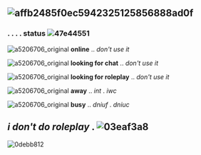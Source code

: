 
## ![affb2485f0ec5942325125856888ad0f](https://github.com/starzirl/starzirl/assets/151113072/14b4518f-9cf0-40e2-9054-34827ab8a462)


### . . . . status ![47e44551](https://github.com/starzirl/starzirl/assets/151113072/bf0e513b-f8cd-4975-b14e-22997e7fc2ca)



![a5206706_original](https://github.com/starzirl/starzirl/assets/151113072/3a3661e0-151f-4c76-b049-e7e7095f49d2) **online** .. *don't use it*
 
 ![a5206706_original](https://github.com/starzirl/starzirl/assets/151113072/3a3661e0-151f-4c76-b049-e7e7095f49d2) **looking for chat** .. *don't use it*
 
 ![a5206706_original](https://github.com/starzirl/starzirl/assets/151113072/3a3661e0-151f-4c76-b049-e7e7095f49d2) **looking for roleplay** .. *don't use it*
 
 ![a5206706_original](https://github.com/starzirl/starzirl/assets/151113072/3a3661e0-151f-4c76-b049-e7e7095f49d2) **away** .. *int* . *iwc*
 
 ![a5206706_original](https://github.com/starzirl/starzirl/assets/151113072/3a3661e0-151f-4c76-b049-e7e7095f49d2) **busy** .. *dniuf* . *dniuc*

 ## *i don't do roleplay* . ![03eaf3a8](https://github.com/starzirl/starzirl/assets/151113072/fadcd02e-ed51-4351-adda-f8eaf7af0bd8) 


![0debb812](https://github.com/starzirl/starzirl/assets/151113072/dca022e9-2154-4181-8eca-fd9a7acbdbb8)

 











